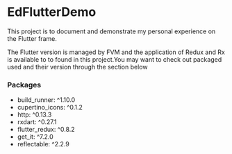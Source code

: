 # EdFlutterDemo

This project is to document and demonstrate my personal experience on the Flutter frame. 

The Flutter version is managed by FVM and the application of Redux and Rx is available to to found in this project.You may want to check out packaged used and their version through the section below 

### Packages

  - build_runner: ^1.10.0
  - cupertino_icons: ^0.1.2
  - http: ^0.13.3
  - rxdart: ^0.27.1
  - flutter_redux: ^0.8.2
  - get_it: ^7.2.0 
  - reflectable: ^2.2.9
